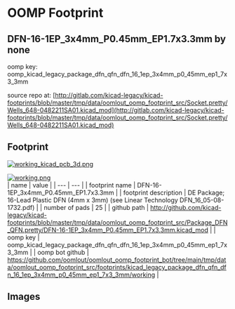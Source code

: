 # OOMP Footprint  
## DFN-16-1EP_3x4mm_P0.45mm_EP1.7x3.3mm  by none  
  
oomp key: oomp_kicad_legacy_package_dfn_qfn_dfn_16_1ep_3x4mm_p0_45mm_ep1_7x3_3mm  
  
source repo at: [http://gitlab.com/kicad-legacy/kicad-footprints/blob/master/tmp/data/oomlout_oomp_footprint_src/Socket.pretty/Wells_648-0482211SA01.kicad_mod](http://gitlab.com/kicad-legacy/kicad-footprints/blob/master/tmp/data/oomlout_oomp_footprint_src/Socket.pretty/Wells_648-0482211SA01.kicad_mod)  
## Footprint  
  
[![working_kicad_pcb_3d.png](working_kicad_pcb_3d_600.png)](working_kicad_pcb_3d.png)  
  
[![working.png](working_600.png)](working.png)  
| name | value | 
| --- | --- | 
| footprint name | DFN-16-1EP_3x4mm_P0.45mm_EP1.7x3.3mm | 
| footprint description | DE Package; 16-Lead Plastic DFN (4mm x 3mm) (see Linear Technology DFN_16_05-08-1732.pdf) | 
| number of pads | 25 | 
| github path | http://github.com/kicad-legacy/kicad-footprints/blob/master/tmp/data/oomlout_oomp_footprint_src/Package_DFN_QFN.pretty/DFN-16-1EP_3x4mm_P0.45mm_EP1.7x3.3mm.kicad_mod | 
| oomp key | oomp_kicad_legacy_package_dfn_qfn_dfn_16_1ep_3x4mm_p0_45mm_ep1_7x3_3mm | 
| oomp bot github | https://github.com/oomlout/oomlout_oomp_footprint_bot/tree/main/tmp/data/oomlout_oomp_footprint_src/footprints/kicad_legacy_package_dfn_qfn_dfn_16_1ep_3x4mm_p0_45mm_ep1_7x3_3mm/working | 
## Images  
